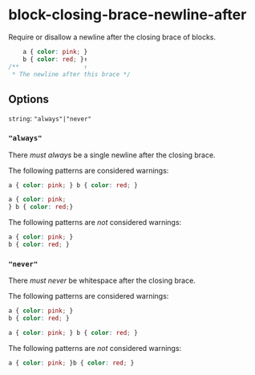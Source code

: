 # block-closing-brace-newline-after

Require or disallow a newline after the closing brace of blocks.

```css
    a { color: pink; }
    b { color: red; }↑
/**                  ↑
 * The newline after this brace */
```

## Options

`string`: `"always"|"never"`

### `"always"`

There *must always* be a single newline after the closing brace.

The following patterns are considered warnings:

```css
a { color: pink; } b { color: red; }
```

```css
a { color: pink;
} b { color: red;}
```

The following patterns are *not* considered warnings:

```css
a { color: pink; }
b { color: red; }
```

### `"never"`

There *must never* be whitespace after the closing brace.

The following patterns are considered warnings:

```css
a { color: pink; }
b { color: red; }
```

```css
a { color: pink; } b { color: red; }
```

The following patterns are *not* considered warnings:

```css
a { color: pink; }b { color: red; }
```
